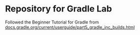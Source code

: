 # Repository for Gradle Lab 
Followed the Beginner Tutorial for Gradle from [docs.gradle.org/current/userguide/part5_gradle_inc_builds.html](https://docs.gradle.org/current/userguide/part5_gradle_inc_builds.html)

